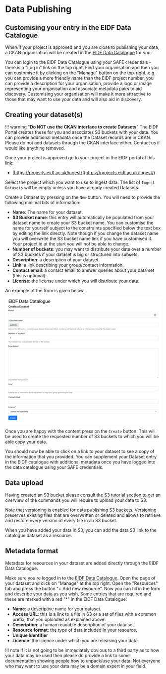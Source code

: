 # Data Publishing

## Customising your entry in the EIDF Data Catalogue

When/if your project is approved and you are close to publishing your data, a CKAN organisation will be created in the [EIDF Data Catalogue](https://catalogue.eidf.ac.uk/) for you.

You can login to the EIDF Data Catalogue using your SAFE credentials - there is a "Log in" link on the top right. Find your organisation and then you can customise it by clicking on the "Manage" button on the top-right, e.g. you can provide a more friendly name than the EIDF project number, you can provide a description for your organisation, provide a logo or image representing your organisation and associate metadata pairs to aid discovery. Customising your organisation will make it more attractive to those that may want to use your data and will also aid in discovery.

## Creating your dataset(s)

!!! warning "**Do NOT use the CKAN interface to create Datasets**"
    The EIDF Portal creates these for you and associates S3 buckets with your data. You can provide additional metadata once the Dataset records are in CKAN. Please do not add datasets through the CKAN interface either. Contact us if would like anything removed.

Once your project is approved go to your project in the EIDF portal at this link:

* [https://projects.eidf.ac.uk/ingest/](https://projects.eidf.ac.uk/ingest/)

Select the project which you want to use to ingest data. The list of `Ingest Datasets` will be empty unless you have already created Datasets.

Create a Dataset by pressing on the `New` button. You will need to provide the following minimal bits of information:

* **Name**: The name for your dataset.
* **S3 Bucket name**: this entry will automatically be populated from your dataset name to create your S3 bucket name. You can customise the name for yourself subject to the constraints specified below the text box by editing the link directly. Note though if you change the dataset name you will overwrite the S3 bucket name link if you have customised it. Your project id at the start you will not be able to change.
* **Number of buckets**: you may want to distribute your data over a number of S3 buckets if your dataset is big or structured into subsets.
* **Description**: a description of your dataset.
* **Link**: a link describing your group/contact information.
* **Contact email**: a contact email to answer queries about your data set (this is optional).
* **License**: the license under which you will distribute your data.

An example of the form is given below.

![Interface to create a dataset](../../images/CreateDataset.png)

Once you are happy with the content press on the `Create` button. This will be used to create the requested number of S3 buckets to which you will be able copy your data. 

You should now be able to click on a link to your dataset to see a copy of the information that you provided. You can supplement your Dataset entry in the EIDF catalogue with additional metadata once you have logged into the data catalogue using your SAFE credentials.

## Data upload

Having created an S3 bucket please consult the [S3 tutorial section](../s3/tutorial.md) to get an overview of the commands you will require to upload your data to S3.

Note that versioning is enabled for data publishing S3 buckets.
Versioning preserves existing files that are overwritten or deleted and
allows to retrieve and restore every version of every file in an S3 bucket.

When you have added your data in S3, you can add the data S3 link to the catalogue dataset as a resource.


## Metadata format

Metadata for resources in your dataset are added directly through the EIDF Data Catalogue.

Make sure you're logged in to the [EIDF Data Catalogue](https://catalogue.eidf.ac.uk). Open the page of your dataset and click on "Manage" at the top right. Open the "Resources"  tab and press the button "+ Add new resource". Now you can fill in the form and describe your data as you wish. Some entries that are required and these are marked with a red "\*" in the EIDF Data Catalogue:

* **Name**: a descriptive name for your dataset.
* **Access URL**: this is a link to a file in S3 or a set of files with a common prefix, that you uploaded as explained above.
* **Description**: a human readable description of your data set.
* **Resource format**: the type of data included in your resource.
* **Unique Identifier**
* **Licence**: the licence under which you are releasing your data.

!!! note
     If it is not going to be immediately obvious to a third party as to how your data may be used then please do provide a link to some documentation showing people how to unpack/use your data. Not everyone who may want to use your data may be a domain expert in your field.
